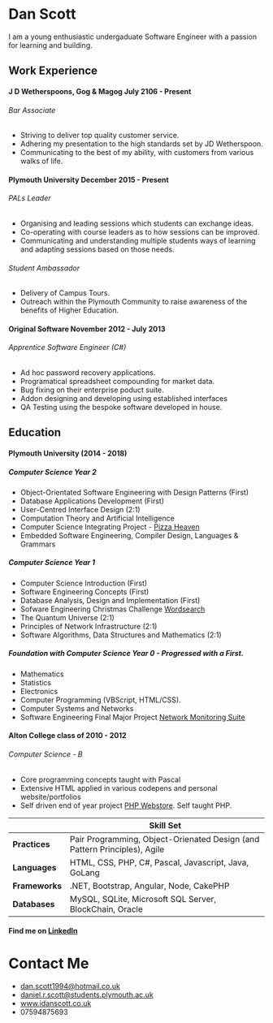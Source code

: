 # Dan Scott

I am a young enthusiastic undergaduate Software Engineer with a passion for learning and building.

## Work Experience
#### J D Wetherspoons, Gog & Magog July 2106 - Present 
###### Bar Associate 
- Striving to deliver top quality customer service. 
- Adhering my presentation to the high standards set by JD Wetherspoon.
- Communicating to the best of my ability, with customers from various walks of life.

#### Plymouth University December 2015 - Present
###### PALs Leader
- Organising and leading sessions which students can exchange ideas.
- Co-operating with course leaders as to how sessions can be improved.
- Communicating and understanding multiple students ways of learning and adapting sessions based on those needs.

###### Student Ambassador 
- Delivery of Campus Tours.
- Outreach within the Plymouth Community to raise awareness of the benefits of Higher Education.

#### Original Software November 2012 - July 2013
###### Apprentice Software Engineer (C#)
- Ad hoc password recovery applications.
- Programatical spreadsheet compounding for market data. 
- Bug fixing on their enterprise poduct suite.
- Addon designing and developing using established interfaces
- QA Testing using the bespoke software developed in house.

## Education 
#### Plymouth University (2014 - 2018)
##### Computer Science Year 2
- Object-Orientated Software Engineering with Design Patterns (First)
- Database Applications Development (First)
- User-Centred Interface Design (2:1)
- Computation Theory and Artificial Intelligence
- Computer Science Integrating Project - [Pizza Heaven](https://github.com/iDanScott/prcs251)
- Embedded Software Engineering, Compiler Design, Languages & Grammars

##### Computer Science Year 1 
- Computer Science Introduction (First)
- Software Engineering Concepts (First)
- Database Analysis, Design and Implementation (First) 
- Sofware Engineering Christmas Challenge [Wordsearch](https://github.com/iDanScott/WordSearch)
- The Quantum Universe (2:1)
- Principles of Network Infrastructure (2:1)
- Software Algorithms, Data Structures and Mathematics (2:1)

##### Foundation with Computer Science Year 0 - Progressed with a First.
- Mathematics 
- Statistics 
- Electronics
- Computer Programming (VBScript, HTML/CSS).
- Computer Systems and Networks 
- Software Engineering Final Major Project [Network Monitoring Suite](https://github.com/iDanScott/UniProject)

#### Alton College class of 2010 - 2012
###### Computer Science - B
- Core programming concepts taught with Pascal
- Extensive HTML applied in various codepens and personal website/portfolios
- Self driven end of year project [PHP Webstore](https://github.com/iDanScott/PHP-Webstore). Self taught PHP.

||Skill Set| 
|---|---|
| **Practices** | Pair Programming, Object-Orienated Design (and Pattern Principles), Agile |
| **Languages** | HTML, CSS, PHP, C#, Pascal, Javascript, Java, GoLang | 
| **Frameworks** | .NET, Bootstrap, Angular, Node, CakePHP | 
| **Databases** | MySQL, SQLite, Microsoft SQL Server, BlockChain, Oracle | 

#### Find me on [LinkedIn](https://uk.linkedin.com/in/dan-scott-03b4b93a)

# Contact Me 
- dan.scott1994@hotmail.co.uk
- daniel.r.scott@students.plymouth.ac.uk
- www.idanscott.co.uk
- 07594875693
